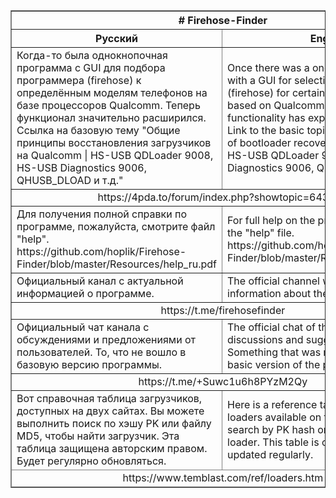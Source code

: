 <table border="1">
  <thead>
    <tr>
      <th colspan="2">
        # Firehose-Finder
      </th>
    </tr>
  </thead>
<tbody>
  <tr>
    <th>
      Русский
    </th>
    <th>
      English
    </th>
  </tr>
  <tr>
    <td>
      Когда-то была однокнопочная программа с GUI для подбора программера (firehose) к определённым моделям телефонов на базе процессоров Qualcomm. Теперь функционал значительно расширился. Ссылка на базовую тему       "Общие принципы восстановления загрузчиков на Qualcomm | HS-USB QDLoader 9008, HS-USB Diagnostics 9006, QHUSB_DLOAD и т.д."
    </td>
    <td>
      Once there was a one-button program with a GUI for selecting a programmer (firehose) for certain models of phones based on Qualcomm processors. Now the functionality has expanded significantly. Link to the        basic topic "General principles of bootloader recovery on Qualcomm | HS-USB QDLoader 9008, HS-USB Diagnostics 9006, QHUSB_DLOAD, etc."
    </td>
  </tr>
  <tr>
    <td colspan="2" align="center">
      https://4pda.to/forum/index.php?showtopic=643084
    </td>
  </tr>
  <tr>
    <td>
      Для получения полной справки по программе, пожалуйста, смотрите файл "help".<br>
      https://github.com/hoplik/Firehose-Finder/blob/master/Resources/help_ru.pdf
    </td>
    <td>
      For full help on the program, please see the "help" file.<br>
      https://github.com/hoplik/Firehose-Finder/blob/master/Resources/help_en.pdf
    </td>
  </tr>
  <tr>
    <td>
      Официальный канал с актуальной информацией о программе.
    </td>
    <td>
      The official channel with up-to-date information about the program.
    </td>
  </tr>
  <tr>
    <td colspan="2" align="center">
      https://t.me/firehosefinder
    </td>
  </tr>
    <tr>
    <td>
      Официальный чат канала с обсуждениями и предложениями от пользователей. То, что не вошло в базовую версию программы.
    </td>
    <td>
      The official chat of the channel with discussions and suggestions from users. Something that was not included in the basic version of the program.
    </td>
  </tr>
  <tr>
    <td colspan="2" align="center">
      https://t.me/+Suwc1u6h8PYzM2Qy
    </td>
  </tr>
</tbody>
<tfoot>
  <tr>
    <td>
      Вот справочная таблица загрузчиков, доступных на двух сайтах.
      Вы можете выполнить поиск по хэшу PK или файлу MD5, чтобы найти загрузчик.
      Эта таблица защищена авторским правом.
      Будет регулярно обновляться.
    </td>
    <td>
      Here is a reference table of Firehose loaders available on two sites.
      You can search by PK hash or file MD5 to locate a loader.
      This table is copyright.
      It should be updated regularly.
    </td>
  </tr>
  <tr>
    <td colspan="2" align="center">
      https://www.temblast.com/ref/loaders.htm
    </td>
  </tr>
</tfoot>
</table>
